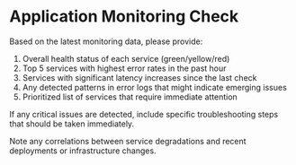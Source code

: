# Application Monitoring Check

Based on the latest monitoring data, please provide:

1. Overall health status of each service (green/yellow/red)
2. Top 5 services with highest error rates in the past hour
3. Services with significant latency increases since the last check
4. Any detected patterns in error logs that might indicate emerging issues
5. Prioritized list of services that require immediate attention

If any critical issues are detected, include specific troubleshooting steps that should be taken immediately.

Note any correlations between service degradations and recent deployments or infrastructure changes.
